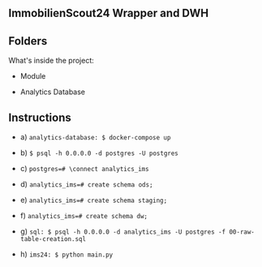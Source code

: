 ImmobilienScout24 Wrapper and DWH
-------------------




Folders
--------------------

What's inside the project:

* Module

* Analytics Database

Instructions
--------------------
 - a) `analytics-database: $ docker-compose up` 
 
 - b) `$ psql -h 0.0.0.0 -d postgres -U postgres`
 
 - c) `postgres=# \connect analytics_ims` 
 
 - d) `analytics_ims=# create schema ods;`  

 - e) `analytics_ims=# create schema staging;` 

 - f) `analytics_ims=# create schema dw;` 
 
 - g) `sql: $ psql -h 0.0.0.0 -d analytics_ims -U postgres -f 00-raw-table-creation.sql`
 
 - h) `ims24: $ python main.py`

